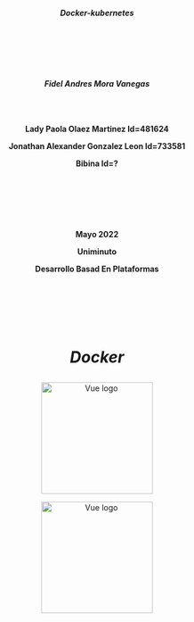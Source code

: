***<p align = "center">Docker-kubernetes</p>***  
### ㅤㅤ
### ㅤㅤ
***<p align = "center">Fidel Andres Mora Vanegas</p>***
### ㅤㅤ
**<p align = "center">Lady Paola Olaez Martinez Id=481624</p>**
**<p align = "center">Jonathan Alexander Gonzalez Leon Id=733581</p>**
**<p align = "center">Bibina Id=?</p>**
### ㅤㅤ
### ㅤㅤ
**<p align = "center">Mayo 2022</p>**
**<p align = "center">Uniminuto</p>**
**<p align = "center">Desarrollo Basad En Plataformas</p>**
### ㅤㅤ
### ㅤㅤ
# ***<p align = "center">Docker</p>***
<p align="center"><a href="https://www.docker.com/" target="_blank" rel="noopener noreferrer"><img width="200" src="https://1000marcas.net/wp-content/uploads/2021/05/Docker-Logo-2013.png" alt="Vue logo"></a></p>

<p align="center"><a href="https://www.docker.com/" target="_blank" rel="noopener noreferrer"><img width="200" src="https://blog.chun.no/images/2014-06-01-docker.gif" alt="Vue logo"></a></p>





